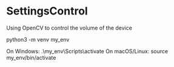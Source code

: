 # SettingsControl
Using OpenCV to control the volume of the device

python3 -m venv my_env

On Windows:
.\my_env\Scripts\activate
On macOS/Linux:
source my_env/bin/activate

